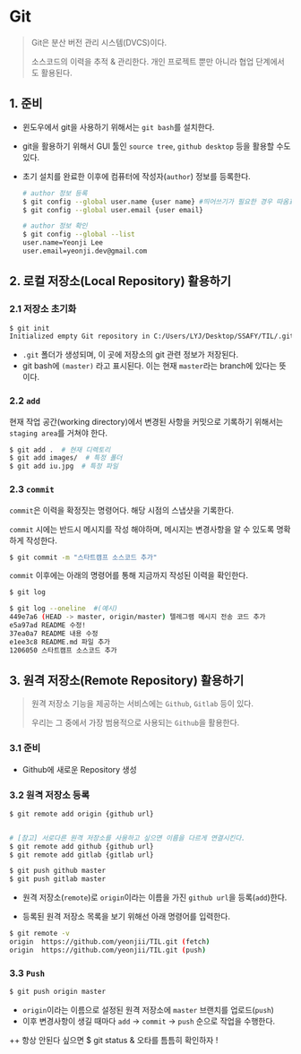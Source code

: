 # Git

> Git은 분산 버전 관리 시스템(DVCS)이다.
>
> 소스코드의 이력을 추적 & 관리한다. 개인 프로젝트 뿐만 아니라 협업 단계에서도 활용된다.



## 1. 준비

* 윈도우에서 git을 사용하기 위해서는 `git bash`를 설치한다.

* git을 활용하기 위해서 GUI 툴인 `source tree`, `github desktop` 등을 활용할 수도 있다.

* 초기 설치를 완료한 이후에 컴퓨터에 작성자(`author`) 정보를 등록한다.

  ```bash
  # author 정보 등록
  $ git config --global user.name {user name} #띄어쓰기가 필요한 경우 따옴표 사용
  $ git config --global user.email {user email}
  
  # author 정보 확인
  $ git config --global --list
  user.name=Yeonji Lee
  user.email=yeonji.dev@gmail.com
  ```



## 2. 로컬 저장소(Local Repository) 활용하기

### 2.1 저장소 초기화

```bash
$ git init
Initialized empty Git repository in C:/Users/LYJ/Desktop/SSAFY/TIL/.git/
```

* `.git` 폴더가 생성되며, 이 곳에 저장소의 git 관련 정보가 저장된다.
* git bash에 `(master)` 라고 표시된다. 이는 현재 `master`라는 branch에 있다는 뜻이다.



### 2.2 `add`

현재 작업 공간(working directory)에서 변경된 사항을 커밋으로 기록하기 위해서는 `staging area`를 거쳐야 한다.

```bash
$ git add .  # 현재 디렉토리
$ git add images/  # 특정 폴더
$ git add iu.jpg  # 특정 파일
```



### 2.3 `commit`

`commit`은 이력을 확정짓는 명령어다. 해당 시점의 스냅샷을 기록한다.

`commit` 시에는 반드시 메시지를 작성 해야하며, 메시지는 변경사항을 알 수 있도록 명확하게 작성한다.

```bash
$ git commit -m "스타트캠프 소스코드 추가"
```

`commit` 이후에는 아래의 명령어를 통해 지금까지 작성된 이력을 확인한다.

```bash
$ git log

$ git log --oneline  #(예시)
449e7a6 (HEAD -> master, origin/master) 텔레그램 메시지 전송 코드 추가
e5a97ad README 수정!
37ea0a7 README 내용 수정
e1ee3c8 README.md 파일 추가
1206050 스타트캠프 소스코드 추가
```



## 3. 원격 저장소(Remote Repository) 활용하기

> 원격 저장소 기능을 제공하는 서비스에는 `Github`, `Gitlab` 등이 있다.
>
> 우리는 그 중에서 가장 범용적으로 사용되는 `Github`을 활용한다.

### 3.1 준비

* Github에 새로운 Repository 생성



### 3.2 원격 저장소 등록

```bash
$ git remote add origin {github url}


# [참고] 서로다른 원격 저장소를 사용하고 싶으면 이름을 다르게 연결시킨다.
$ git remote add github {github url}
$ git remote add gitlab {gitlab url}

$ git push github master
$ git push gitlab master
```

* 원격 저장소(`remote`)로 `origin`이라는 이름을 가진 `github url`을 등록(`add`)한다. 

* 등록된 원격 저장소 목록을 보기 위해선 아래 명령어를 입력한다.

```bash
$ git remote -v
origin  https://github.com/yeonjii/TIL.git (fetch)
origin  https://github.com/yeonjii/TIL.git (push)
```



### 3.3 `Push`

```bash
$ git push origin master
```

* `origin`이라는 이름으로 설정된 원격 저장소에 `master` 브랜치를 업로드(`push`)
* 이후 변경사항이 생길 때마다 `add` -> `commit` -> `push` 순으로 작업을 수행한다.



++ 항상 안된다 싶으면 $ git status & 오타를 틈틈히 확인하자 !
